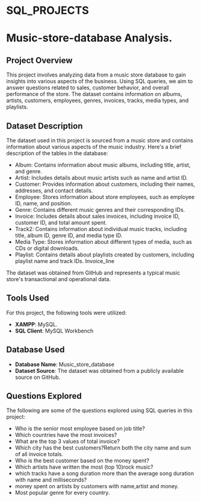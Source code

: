 # SQL_PROJECTS
# Music-store-database Analysis.

## Project Overview
This project involves analyzing data from a music store database to gain insights into various aspects of the business. Using SQL queries, we aim to answer questions related to sales, customer behavior, and overall performance of the store. The dataset contains information on albums, artists, customers, employees, genres, invoices, tracks, media types, and playlists.

## Dataset Description
The dataset used in this project is sourced from a music store and contains information about various aspects of the music industry. Here's a brief description of the tables in the database:

- Album: Contains information about music albums, including title, artist, and genre.
- Artist: Includes details about music artists such as name and artist ID.
- Customer: Provides information about customers, including their names, addresses, and contact details.
- Employee: Stores information about store employees, such as employee ID, name, and position.
- Genre: Contains different music genres and their corresponding IDs.
- Invoice: Includes details about sales invoices, including invoice ID, customer ID, and total amount spent.
- Track2: Contains information about individual music tracks, including title, album ID, genre ID, and media type ID.
- Media Type: Stores information about different types of media, such as CDs or digital downloads.
- Playlist: Contains details about playlists created by customers, including playlist name and track IDs.
Invoice_line

The dataset was obtained from GitHub and represents a typical music store's transactional and operational data.

## Tools Used
For this project, the following tools were utilized:
- **XAMPP**:  MySQL.
- **SQL Client**:  MySQL Workbench

## Database Used
- **Database Name**: Music_store_database
- **Dataset Source**: The dataset was obtained from a publicly available source on GitHub.


## Questions Explored
The following are some of the questions explored using SQL queries in this project:
- Who is the senior most employee based on job title?
- Which countries have the most invoices?
- What are the top 3 values of total invoice?
- Which city has the best customers?Return both the city name and sum of all invoice totals.
- Who is the best customer based on the money spent?
- Which artists have written the most (top 10)rock music?
- which tracks have a song duration more than the average song duration with name and milliseconds?
- money spent on artists by customers with name,artist and money.
- Most popular genre for every country.
